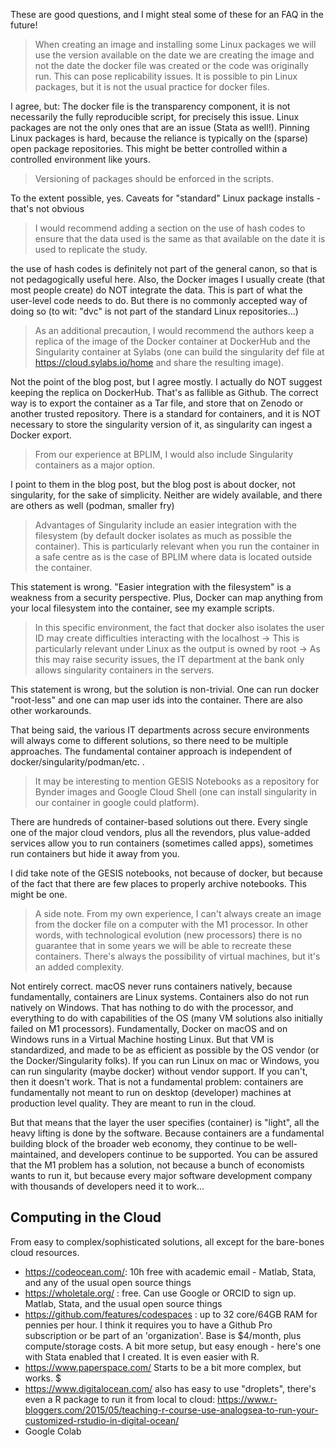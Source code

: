 These are good questions, and I might steal some of these for an FAQ in the future!

>   When creating an image and installing some Linux packages we will use the version available on the date we are creating the image and not the date the docker file was created or the code was originally run. This can pose replicability issues. It is possible to pin Linux packages, but it is not the usual practice for docker files.

I agree, but: The docker file is the transparency component, it is not necessarily the fully reproducible script, for precisely this issue. Linux packages are not the only ones that are an issue (Stata as well!). Pinning Linux packages is hard, because the reliance is typically on the (sparse) open package repositories. This might be better controlled within a controlled environment like yours.

> Versioning of packages should be enforced in the scripts.

To the extent possible, yes. Caveats for "standard" Linux package installs - that's not obvious

> I would recommend adding a section on the use of hash codes to ensure that the data used is the same as that available on the date it is used to replicate the study.

the use of hash codes is definitely not part of the general canon, so that is not pedagogically useful here. Also, the Docker images I usually create (that most people create) do NOT integrate the data. This is part of what the user-level code needs to do. But there is no commonly accepted way of doing so (to wit: "dvc" is not part of the standard Linux repositories...)

> As an additional precaution, I would recommend the authors keep a replica of the image of the Docker container at DockerHub and the Singularity container at Sylabs (one can build the singularity def file at https://cloud.sylabs.io/home and share the resulting image).

Not the point of the blog post, but I agree mostly. I actually do NOT suggest keeping the replica on DockerHub. That's as fallible as Github. The correct way is to export the container as a Tar file, and store that on Zenodo or another trusted repository. There is a standard for containers, and it is NOT necessary to store the singularity version of it, as singularity can ingest a Docker export.

> From our experience at BPLIM, I would also include Singularity containers as a major option.

I point to them in the blog post, but the blog post is about docker, not singularity, for the sake of simplicity. Neither are widely available, and there are others as well (podman, smaller fry)

> Advantages of Singularity include an easier integration with the filesystem (by default docker isolates as much as possible the container). This is particularly relevant when you run the container in a safe centre as is the case of BPLIM where data is located outside the container.

This statement is wrong. "Easier integration with the filesystem" is a weakness from a security perspective. Plus, Docker can map anything from your local filesystem into the container, see my example scripts.

> In this specific environment, the fact that docker also isolates the user ID may create difficulties interacting with the localhost -> This is particularly relevant under Linux as the output is owned by root -> As this may raise security issues, the IT department at the bank only allows singularity containers in the servers.

This statement is wrong, but the solution is non-trivial. One can run docker "root-less" and one can map user ids into the container. There are also other workarounds.

That being said, the various IT departments across secure environments will always come to different solutions, so there need to be multiple approaches. The fundamental container approach is independent of docker/singularity/podman/etc. .

> It may be interesting to mention GESIS Notebooks as a repository for Bynder images and Google Cloud Shell (one can install singularity in our container in google could platform).

There are hundreds of container-based solutions out there. Every single one of the major cloud vendors, plus all the revendors, plus value-added services allow you to run containers (sometimes called apps), sometimes run containers but hide it away from you.

I did take note of the GESIS notebooks, not because of docker, but because of the fact that there are few places to properly archive notebooks. This might be one.

> A side note. From my own experience, I can't always create an image from the docker file on a computer with the M1 processor. In other words, with technological evolution (new processors) there is no guarantee that in some years we will be able to recreate these containers. There's always the possibility of virtual machines, but it's an added complexity.

Not entirely correct. macOS never runs containers natively, because fundamentally, containers are Linux systems. Containers also do not run natively on Windows. That has nothing to do with the processor, and everything to do with capabilities of the OS (many VM solutions also initially failed on M1 processors). Fundamentally, Docker on macOS and on Windows runs in a Virtual Machine hosting Linux. But that VM is standardized, and made to be as efficient as possible by the OS vendor (or the Docker/Singularity folks). If you can run Linux on mac or Windows, you can run singularity (maybe docker) without vendor support. If you can't, then it doesn't work. That is not a fundamental problem: containers are fundamentally not meant to run on desktop (developer) machines at production level quality. They are meant to run in the cloud.

But that means that the layer the user specifies (container) is "light", all the heavy lifting is done by the software. Because containers are a fundamental building block of the broader web economy, they continue to be well-maintained, and developers continue to be supported. You can be assured that the M1 problem has a solution, not because a bunch of economists wants to run it, but because every major software development company with thousands of developers need it to work...

## Computing in the Cloud

From easy to complex/sophisticated solutions, all except for the bare-bones cloud resources.

- https://codeocean.com/: 10h free with academic email - Matlab, Stata, and any of the usual open source things
- https://wholetale.org/ : free. Can use Google or ORCID to sign up. Matlab, Stata, and the usual open source things
- https://github.com/features/codespaces  : up to 32 core/64GB RAM for pennies per hour. I think it requires you to have a Github Pro subscription or be part of an 'organization'. Base is $4/month, plus compute/storage costs. A bit more setup, but easy enough - here's one with Stata enabled that I created. It is even easier with R.
- https://www.paperspace.com/ Starts to be a bit more complex, but works. $
- https://www.digitalocean.com/ also has easy to use "droplets", there's even a R package to run it from local to cloud: https://www.r-bloggers.com/2015/05/teaching-r-course-use-analogsea-to-run-your-customized-rstudio-in-digital-ocean/
- Google Colab
